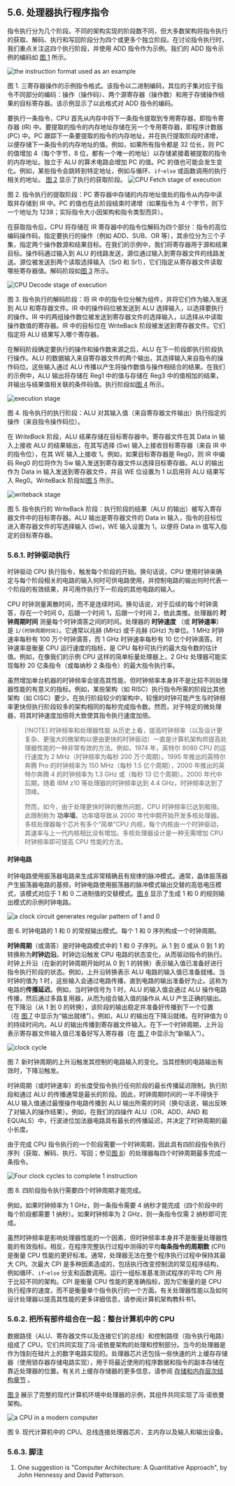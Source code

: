 ## 5.6. 处理器执行程序指令

指令执行分为几个阶段。不同的架构实现的阶段数不同，但大多数架构将指令执行的获取、解码、执行和写回阶段分为四个或更多个独立阶段。在讨论指令执行时，我们重点关注这四个执行阶段，并使用 ADD 指令作为示例。我们的 ADD 指令示例的编码如 [图 1](https://diveintosystems.org/book/C5-Arch/instrexec.html#FigInstructionFormat) 所示。

![the instruction format used as an example](https://diveintosystems.org/book/C5-Arch/_images/instrformat.png)

图 1. 三寄存器操作的示例指令格式。该指令以二进制编码，其位的子集对应于指令不同部分的编码：操作（操作码）、两个源寄存器（操作数）和用于存储操作结果的目标寄存器。该示例显示了以此格式对 ADD 指令的编码。

要执行一条指令，CPU 首先从内存中将下一条指令提取到专用寄存器，即指令寄存器 (IR) 中。要提取的指令的内存地址存储在另一个专用寄存器，即程序计数器 (PC) 中。PC 跟踪下一条要提取的指令的内存地址，并在执行提取阶段时递增，以便存储下一条指令的内存地址的值。例如，如果所有指令都是 32 位长，则 PC 的值增加 4（每个字节，8 位，都有一个唯一的地址）以存储紧接着被提取的指令的内存地址。独立于 ALU 的算术电路会增加 PC 的值。PC 的值也可能会发生变化。例如，某些指令会跳转到特定地址，例如与循环、`if`-`else` 或函数调用的执行相关的地址。 [图 2](https://diveintosystems.org/book/C5-Arch/instrexec.html#Figfetchstage) 显示了执行的获取阶段。
![CPU Fetch stage of execution](https://diveintosystems.org/book/C5-Arch/_images/fetch.png)

图 2. 指令执行的提取阶段：PC 寄存器中存储的内存地址值处的指令从内存中读取并存储到 IR 中。PC 的值也在此阶段结束时递增（如果指令为 4 个字节，则下一个地址为 1238；实际指令大小因架构和指令类型而异）。

在获取指令后，CPU 将存储在 IR 寄存器中的指令位解码为四个部分：指令的高位编码操作码，指定要执行的操作（例如 ADD、SUB、OR 等），其余位分为三个子集，指定两个操作数源和结果目标。在我们的示例中，我们将寄存器用于源和结果目标。操作码通过输入到 ALU 的线路发送，源位通过输入到寄存器文件的线路发送。源位被发送到两个读取选择输入（Sr0 和 Sr1），它们指定从寄存器文件读取哪些寄存器值。解码阶段如[图 3](https://diveintosystems.org/book/C5-Arch/instrexec.html#Figdecodestage) 所示。

![CPU Decode stage of execution](https://diveintosystems.org/book/C5-Arch/_images/decode.png)

图 3. 指令执行的解码阶段：将 IR 中的指令位分解为组件，并将它们作为输入发送到 ALU 和寄存器文件。IR 中的操作码位被发送到 ALU 选择输入，以选择要执行的操作。IR 中的两组操作数位被发送到寄存器文件的选择输入，以选择从中读取操作数值的寄存器。IR 中的目标位在 WriteBack 阶段被发送到寄存器文件。它们指定将 ALU 结果写入哪个寄存器。

在解码阶段确定要执行的操作和操作数来源之后，ALU 在下一阶段即执行阶段执行操作。ALU 的数据输入来自寄存器文件的两个输出，其选择输入来自指令的操作码位。这些输入通过 ALU 传播以产生将操作数值与操作相结合的结果。在我们的示例中，ALU 输出将存储在 Reg1 中的值与存储在 Reg3 中的值相加的结果，并输出与结果值相关联的条件码值。执行阶段如[图 4](https://diveintosystems.org/book/C5-Arch/instrexec.html#Figexstage) 所示。

![execution stage](https://diveintosystems.org/book/C5-Arch/_images/exec.png)

图 4. 指令执行的执行阶段：ALU 对其输入值（来自寄存器文件输出）执行指定的操作（来自指令操作码位）。

在 _WriteBack_ 阶段，ALU 结果存储在目标寄存器中。寄存器文件在其 Data in 输入上接收 ALU 的结果输出，在其写选择 (Sw) 输入上接收目标寄存器（来自 IR 中的指令位），在其 WE 输入上接收 1。例如，如果目标寄存器是 Reg0，则 IR 中编码 Reg0 的位将作为 Sw 输入发送到寄存器文件以选择目标寄存器。ALU 的输出作为 Data in 输入发送到寄存器文件，并且 WE 位设置为 1 以启用将 ALU 结果写入 Reg0。WriteBack 阶段如[图 5](https://diveintosystems.org/book/C5-Arch/instrexec.html#Figrbstage) 所示。

![writeback stage](https://diveintosystems.org/book/C5-Arch/_images/writeback.png)

图 5. 指令执行的 WriteBack 阶段：执行阶段的结果（ALU 的输出）被写入寄存器文件中的目标寄存器。ALU 输出是寄存器文件的 Data in 输入，指令的目标位进入寄存器文件的写选择输入 (Sw)，WE 输入设置为 1，以便将 Data in 值写入指定的目标寄存器。
### [](https://diveintosystems.org/book/C5-Arch/instrexec.html#_clock_driven_execution)5.6.1. 时钟驱动执行

时钟驱动 CPU 执行指令，触发每个阶段的开始。换句话说，CPU 使用时钟来确定与每个阶段相关的电路的输入何时可供电路使用，并控制电路的输出何时代表一个阶段的有效结果，并可用作执行下一阶段的其他电路的输入。

CPU 时钟测量离散时间，而不是连续时间。换句话说，对于后续的每个时钟滴答，存在一个时间 0，后跟一个时间 1，后跟一个时间 2，依此类推。处理器的 **时钟周期时间** 测量每个时钟滴答之间的时间。处理器的 **时钟速度** （或 **时钟速率**）是 `1/(时钟周期时间)`。它通常以兆赫 (MHz) 或千兆赫 (GHz) 为单位。1 MHz 时钟速率每秒有 100 万个时钟滴答，而 1 GHz 时钟速率每秒有 10 亿个时钟滴答。时钟速率是衡量 CPU 运行速度的指标，是 CPU 每秒可执行的最大指令数的估计值。例如，在像我们的示例 CPU 这样的简单标量处理器上，2 GHz 处理器可能实现每秒 20 亿条指令（或每纳秒 2 条指令）的最大指令执行率。

虽然增加单台机器的时钟频率会提高其性能，但时钟频率本身并不是比较不同处理器性能的有意义的指标。例如，某些架构（如 RISC）执行指令所需的阶段比其他架构（如 CISC）要少。在执行阶段较少的架构中，较慢的时钟可能产生与时钟频率更快但执行阶段较多的架构相同的每秒完成指令数。然而，对于特定的微处理器，将其时钟速度加倍将大致使其指令执行速度加倍。


> [!NOTE] 时钟频率和处理器性能
> 从历史上看，提高时钟频率（以及设计更复杂、更强大的微架构以便由更快的时钟驱动）一直是计算机架构师提高处理器性能的一种非常有效的方法。例如，1974 年，英特尔 8080 CPU 的运行速度为 2 MHz（时钟频率为每秒 200 万个周期）。1995 年推出的英特尔奔腾 Pro 的时钟频率为 150 MHz（每秒 1.5 亿个周期），2000 年推出的英特尔奔腾 4 的时钟频率为 1.3 GHz 或（每秒 13 亿个周期）。2000 年代中后期，随着 IBM z10 等处理器的时钟频率达到 4.4 GHz，时钟频率达到了顶峰。
> 
> 然而，如今，由于处理更快时钟的散热问题，CPU 时钟频率已达到极限。此限制称为 **功率墙**。功率墙导致从 2000 年代中期开始开发多核处理器。多核处理器每个芯片有多个“简单”CPU 内核，每个内核由一个时钟驱动，其速率与上一代内核相比没有增加。多核处理器设计是一种无需增加 CPU 时钟频率即可提高 CPU 性能的方法。


#### [](https://diveintosystems.org/book/C5-Arch/instrexec.html#_the_clock_circuit)时钟电路

时钟电路使用振荡器电路来生成非常精确且有规律的脉冲模式。通常，晶体振荡器产生振荡器电路的基频，时钟电路使用振荡器的脉冲模式输出交替的高低电压模式，该模式对应于 1 和 0 二进制值的交替模式。[图 6](https://diveintosystems.org/book/C5-Arch/instrexec.html#Figclockcycles) 显示了生成 1 和 0 的规则输出模式的示例时钟电路。

![a clock circuit generates regular pattern of 1 and 0](https://diveintosystems.org/book/C5-Arch/_images/clock.png)

图 6. 时钟电路的 1 和 0 的常规输出模式。每个 1 和 0 序列构成一个时钟周期。

**时钟周期**（或滴答）是时钟电路模式中的 1 和 0 子序列。从 1 到 0 或从 0 到 1 的转换称为**时钟边沿**。时钟边沿触发 CPU 电路的状态变化，从而驱动指令的执行。时钟上升沿（在新的时钟周期开始时从 0 到 1 的转换）表示输入值已准备好进行指令执行阶段的状态。例如，上升沿转换表示 ALU 电路的输入值已准备就绪。当时钟的值为 1 时，这些输入会通过电路传播，直到电路的输出准备好为止。这称为电路的**传播延迟**。例如​​，当时钟信号为 1 时，ALU 的输入值会通过 ALU 操作电路传播，然后通过多路复用器，从而为组合输入值的操作从 ALU 产生正确的输出。在下降沿（从 1 到 0 的转换），该阶段的输出稳定并准备好传播到下一个位置（在 [图 7](https://diveintosystems.org/book/C5-Arch/instrexec.html#Figrisingedge) 中显示为“输出就绪”）。例如，ALU 的输出在下降沿就绪。在时钟值为 0 的持续时间内，ALU 的输出传播到寄存器文件输入。在下一个时钟周期，上升沿表示寄存器文件输入值已准备好写入寄存器（在 [图 7](https://diveintosystems.org/book/C5-Arch/instrexec.html#Figrisingedge) 中显示为“新输入”）。

![clock cycle](https://diveintosystems.org/book/C5-Arch/_images/cycle.png)

图 7. 新时钟周期的上升沿触发其控制的电路输入的变化。当其控制的电路输出有效时，下降沿触发。

时钟周期（或时钟速率）的长度受指令执行任何阶段的最长传播延迟限制。执行阶段和通过 ALU 的传播通常是最长的阶段。因此，时钟周期时间的一半不得快于 ALU 输入值通过最慢操作电路传播到 ALU 输出所需的时间（换句话说，输出反映了对输入的操作结果）。例如，在我们的四操作 ALU（OR、ADD、AND 和 EQUALS）中，行波进位加法器电路具有最长的传播延迟，并决定了时钟周期的最小长度。

由于完成 CPU 指令执行的一个阶段需要一个时钟周期，因此具有四阶段指令执行序列（获取、解码、执行、写回；参见[图 8](https://diveintosystems.org/book/C5-Arch/instrexec.html#Fig4cycleinstr)）的处理器每四个时钟周期最多完成一条指令。

![Four clock cycles to complete 1 instruction](https://diveintosystems.org/book/C5-Arch/_images/instrcycles.png)

图 8. 四阶段指令执行需要四个时钟周期才能完成。

例如，如果时钟频率为 1 GHz，则一条指令需要 4 纳秒才能完成（四个阶段中的每个阶段都需要 1 纳秒）。如果时钟频率为 2 GHz，则一条指令仅需 2 纳秒即可完成。

虽然时钟频率是影响处理器性能的一个因素，但时钟频率本身并不是衡量处理器性能的有效指标。相反，在程序完整执行过程中测得的平均**每条指令的周期数** (CPI) 是衡量 CPU 性能的更好标准。通常，处理器无法在整个程序执行过程中保持其最大 CPI。次最大 CPI 是多种因素造成的，包括执行改变控制流的常见程序结构，例如循环、`if`-`else` 分支和函数调用。运行一组标准基准测试程序的平均 CPI 用于比较不同的架构。CPI 是衡量 CPU 性能的更准确指标，因为它衡量的是 CPU 执行程序的速度，而不是衡量单个指令执行的一个方面。有关处理器性能以及如何设计处理器以提高其性能的更多详细信息，请参阅计算机架构教科书1。

### [](https://diveintosystems.org/book/C5-Arch/instrexec.html#_putting_it_all_together_the_cpu_in_a_full_computer)5.6.2. 把所有部件组合在一起：整台计算机中的 CPU

数据路径（ALU、寄存器文件以及连接它们的总线）和控制路径（指令执行电路）组成了 CPU。它们共同实现了冯·诺依曼架构的处理和控制部分。当今的处理器是作为蚀刻在硅片上的数字电路实现的。处理器芯片还包括一些快速的片上缓存存储器（使用锁存器存储电路实现），用于将最近使用的程序数据和指令的副本存储在靠近处理器的位置。有关片上缓存存储器的更多信息，请参阅 [存储和内存层次结构章节](https://diveintosystems.org/book/C11-MemHierarchy/index.html#_storage_and_the_memory_hierarchy) 。

[图 9](https://diveintosystems.org/book/C5-Arch/instrexec.html#Figmoderncomputer) 展示了完整的现代计算机环境中处理器的示例，其组件共同实现了冯·诺依曼架构。

![a CPU in a modern computer](https://diveintosystems.org/book/C5-Arch/_images/moderncomputer.png)

图 9. 现代计算机中的 CPU。总线连接处理器芯片、主内存以及输入和输出设备。
### [](https://diveintosystems.org/book/C5-Arch/instrexec.html#_footnotes)5.6.3. 脚注

1. One suggestion is "Computer Architecture: A Quantitative Approach", by John Hennessy and David Patterson.
